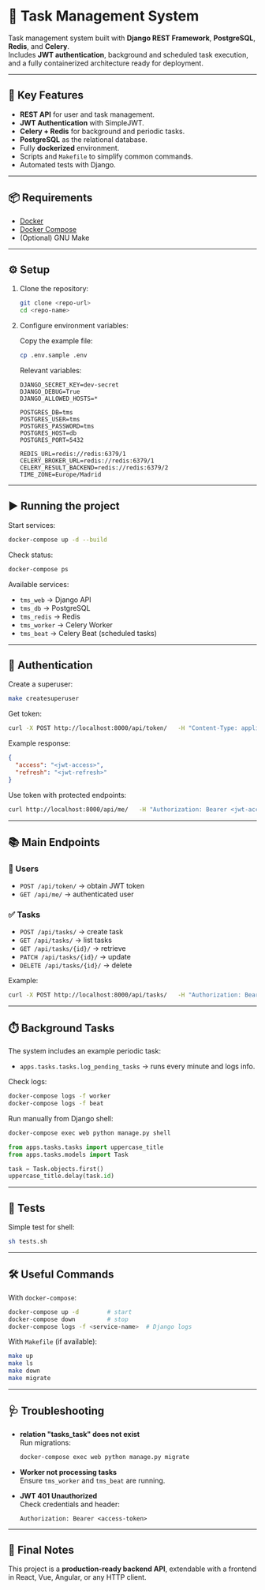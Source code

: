 # 📝 Task Management System

Task management system built with **Django REST Framework**, **PostgreSQL**, **Redis**, and **Celery**.  
Includes **JWT authentication**, background and scheduled task execution, and a fully containerized architecture ready for deployment.

---

## 🚀 Key Features

- **REST API** for user and task management.
- **JWT Authentication** with SimpleJWT.
- **Celery + Redis** for background and periodic tasks.
- **PostgreSQL** as the relational database.
- Fully **dockerized** environment.
- Scripts and `Makefile` to simplify common commands.
- Automated tests with Django.

---

## 📦 Requirements

- [Docker](https://docs.docker.com/get-docker/)  
- [Docker Compose](https://docs.docker.com/compose/)  
- (Optional) GNU Make

---

## ⚙️ Setup

1. Clone the repository:

   ```bash
   git clone <repo-url>
   cd <repo-name>
   ```

2. Configure environment variables:  

   Copy the example file:

   ```bash
   cp .env.sample .env
   ```

   Relevant variables:

   ```
   DJANGO_SECRET_KEY=dev-secret
   DJANGO_DEBUG=True
   DJANGO_ALLOWED_HOSTS=*
   
   POSTGRES_DB=tms
   POSTGRES_USER=tms
   POSTGRES_PASSWORD=tms
   POSTGRES_HOST=db
   POSTGRES_PORT=5432
   
   REDIS_URL=redis://redis:6379/1
   CELERY_BROKER_URL=redis://redis:6379/1
   CELERY_RESULT_BACKEND=redis://redis:6379/2
   TIME_ZONE=Europe/Madrid
   ```

---

## ▶️ Running the project

Start services:

```bash
docker-compose up -d --build
```

Check status:

```bash
docker-compose ps
```

Available services:

- `tms_web` → Django API
- `tms_db` → PostgreSQL
- `tms_redis` → Redis
- `tms_worker` → Celery Worker
- `tms_beat` → Celery Beat (scheduled tasks)

---

## 🔑 Authentication

Create a superuser:

```bash
make createsuperuser
```

Get token:

```bash
curl -X POST http://localhost:8000/api/token/   -H "Content-Type: application/json"   -d '{"username":"user","password":"password"}'
```

Example response:

```json
{
  "access": "<jwt-access>",
  "refresh": "<jwt-refresh>"
}
```

Use token with protected endpoints:

```bash
curl http://localhost:8000/api/me/   -H "Authorization: Bearer <jwt-access>"
```

---

## 📚 Main Endpoints

### 👤 Users

- `POST /api/token/` → obtain JWT token  
- `GET /api/me/` → authenticated user

### ✅ Tasks

- `POST /api/tasks/` → create task  
- `GET /api/tasks/` → list tasks  
- `GET /api/tasks/{id}/` → retrieve  
- `PATCH /api/tasks/{id}/` → update  
- `DELETE /api/tasks/{id}/` → delete  

Example:

```bash
curl -X POST http://localhost:8000/api/tasks/   -H "Authorization: Bearer <jwt-access>"   -H "Content-Type: application/json"   -d '{"title":"first task","description":"learn django with docker"}'
```

---

## ⏱️ Background Tasks

The system includes an example periodic task:

- `apps.tasks.tasks.log_pending_tasks` → runs every minute and logs info.

Check logs:

```bash
docker-compose logs -f worker
docker-compose logs -f beat
```

Run manually from Django shell:

```bash
docker-compose exec web python manage.py shell
```

```python
from apps.tasks.tasks import uppercase_title
from apps.tasks.models import Task

task = Task.objects.first()
uppercase_title.delay(task.id)
```

---

## 🧪 Tests

Simple test for shell:

```bash
sh tests.sh
```

---

## 🛠️ Useful Commands

With `docker-compose`:

```bash
docker-compose up -d        # start
docker-compose down         # stop
docker-compose logs -f <service-name>  # Django logs
```

With `Makefile` (if available):

```bash
make up
make ls
make down
make migrate
```

---

## 🩺 Troubleshooting

- **relation "tasks_task" does not exist**  
  Run migrations:
  ```bash
  docker-compose exec web python manage.py migrate
  ```

- **Worker not processing tasks**  
  Ensure `tms_worker` and `tms_beat` are running.

- **JWT 401 Unauthorized**  
  Check credentials and header:
  ```
  Authorization: Bearer <access-token>
  ```

---

## 📌 Final Notes

This project is a **production-ready backend API**, extendable with a frontend in React, Vue, Angular, or any HTTP client.
